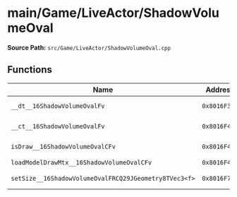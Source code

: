 # main/Game/LiveActor/ShadowVolumeOval

**Source Path:** `src/Game/LiveActor/ShadowVolumeOval.cpp`

## Functions

| Name | Address | Match % |
|------|---------|---------|
| `__dt__16ShadowVolumeOvalFv` | `0x8016F3AC` | :white_check_mark: (100.0%) |
| `__ct__16ShadowVolumeOvalFv` | `0x8016F404` | :white_check_mark: (100.0%) |
| `isDraw__16ShadowVolumeOvalCFv` | `0x8016F46C` | :white_check_mark: (100.0%) |
| `loadModelDrawMtx__16ShadowVolumeOvalCFv` | `0x8016F4C8` | :x: (0.0%) |
| `setSize__16ShadowVolumeOvalFRCQ29JGeometry8TVec3<f>` | `0x8016F74C` | :white_check_mark: (100.0%) |